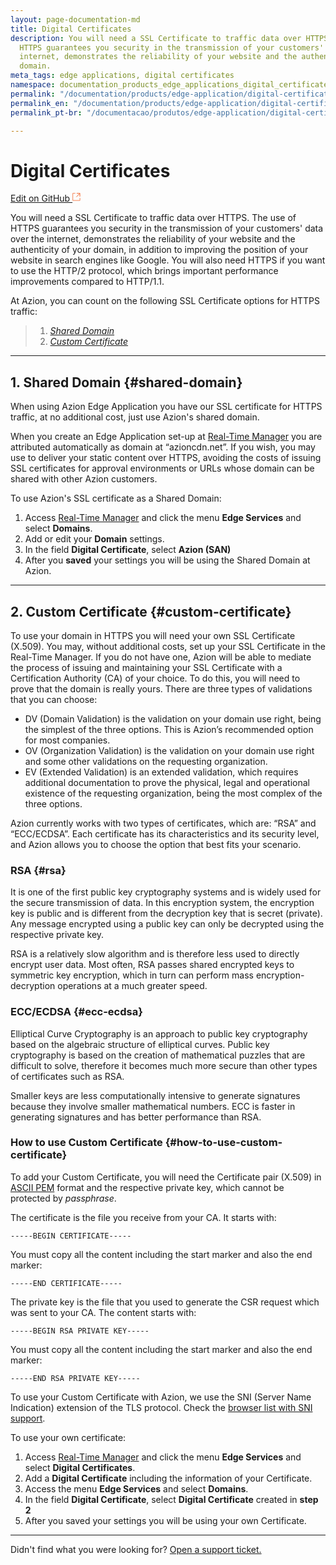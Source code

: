 ```yaml
---
layout: page-documentation-md
title: Digital Certificates
description: You will need a SSL Certificate to traffic data over HTTPS. The use of
  HTTPS guarantees you security in the transmission of your customers' data over the
  internet, demonstrates the reliability of your website and the authenticity of your
  domain.
meta_tags: edge applications, digital certificates
namespace: documentation_products_edge_applications_digital_certificates
permalink: "/documentation/products/edge-application/digital-certificates/"
permalink_en: "/documentation/products/edge-application/digital-certificates/"
permalink_pt-br: "/documentacao/produtos/edge-application/digital-certificates/"

---
```

# Digital **Certificates**

[Edit on GitHub <svg width="14" height="14" xmlns="http://www.w3.org/2000/svg"><g fill="none" stroke="#F3652B"><path d="M4.81.71H.672v11.43H12.1V8.001" stroke-width=".8"/><path d="M6.87.786h5.155V5.94M6.31 6.5L12.026.786"/></g></svg>](https://github.com/aziontech/docs_en/edit/master/edge-application/digital-certificates/2021-01-14-index.md)

You will need a SSL Certificate to traffic data over HTTPS. The use of HTTPS guarantees you security in the transmission of your customers' data over the internet, demonstrates the reliability of your website and the authenticity of your domain, in addition to improving the position of your website in search engines like Google. You will also need HTTPS if you want to use the HTTP/2 protocol, which brings important performance improvements compared to HTTP/1.1.

At Azion, you can count on the following SSL Certificate options for HTTPS traffic:

> 1. _[Shared Domain](#shared-domain)_
> 2. _[Custom Certificate](#custom-certificate)_

---

## 1. Shared Domain {#shared-domain}

When using Azion Edge Application you have our SSL certificate for HTTPS traffic, at no additional cost, just use Azion's shared domain.

When you create an Edge Application set-up at [Real-Time Manager](https://manager.azion.com/) you are attributed automatically as domain at “azioncdn.net”. If you wish, you may use to deliver your static content over HTTPS, avoiding the costs of issuing SSL certificates for approval environments or URLs whose domain can be shared with other Azion customers.

To use Azion's SSL certificate as a Shared Domain:

1.  Access [Real-Time Manager](https://manager.azion.com/) and click the menu **Edge Services** and select **Domains**.
2.  Add or edit your **Domain** settings.
3.  In the field **Digital Certificate**, select **Azion (SAN)**
4.  After you **saved** your settings you will be using the Shared Domain at Azion.

---

## 2. Custom Certificate {#custom-certificate}

To use your domain in HTTPS you will need your own SSL Certificate (X.509). You may, without additional costs, set up your SSL Certificate in the Real-Time Manager. If you do not have one, Azion will be able to mediate the process of issuing and maintaining your SSL Certificate with a Certification Authority (CA) of your choice. To do this, you will need to prove that the domain is really yours. There are three types of validations that you can choose:

- DV (Domain Validation) is the validation on your domain use right, being the simplest of the three options. This is Azion’s recommended option for most companies.
- OV (Organization Validation) is the validation on your domain use right and some other validations on the requesting organization.
- EV (Extended Validation) is an extended validation, which requires additional documentation to prove the physical, legal and operational existence of the requesting organization, being the most complex of the three options.

Azion currently works with two types of certificates, which are: “RSA” and “ECC/ECDSA”. Each certificate has its characteristics and its security level, and Azion allows you to choose the option that best fits your scenario.

### RSA {#rsa}

It is one of the first public key cryptography systems and is widely used for the secure transmission of data. In this encryption system, the encryption key is public and is different from the decryption key that is secret (private). Any message encrypted using a public key can only be decrypted using the respective private key.  

RSA is a relatively slow algorithm and is therefore less used to directly encrypt user data. Most often, RSA passes shared encrypted keys to symmetric key encryption, which in turn can perform mass encryption-decryption operations at a much greater speed.

### ECC/ECDSA  {#ecc-ecdsa}

Elliptical Curve Cryptography is an approach to public key cryptography based on the algebraic structure of elliptical curves. Public key cryptography is based on the creation of mathematical puzzles that are difficult to solve, therefore it becomes much more secure than other types of certificates such as RSA.

Smaller keys are less computationally intensive to generate signatures because they involve smaller mathematical numbers. ECC is faster in generating signatures and has better performance than RSA.

### How to use Custom Certificate {#how-to-use-custom-certificate}

To add your Custom Certificate, you will need the Certificate pair (X.509) in [ASCII PEM](https://www.google.com.br/search?q=Como+converter+um+certificado+PFX+para+PEM&cad=h) format and the respective private key, which cannot be protected by *passphrase*.

The certificate is the file you receive from your CA. It starts with:

~~~
-----BEGIN CERTIFICATE-----
~~~

You must copy all the content including the start marker and also the end marker:

~~~
-----END CERTIFICATE-----
~~~

The private key is the file that you used to generate the CSR request which was sent to your CA. The content starts with:

~~~
-----BEGIN RSA PRIVATE KEY-----
~~~

You must copy all the content including the start marker and also the end marker:

~~~
-----END RSA PRIVATE KEY-----
~~~

To use your Custom Certificate with Azion, we use the SNI (Server Name Indication) extension of the TLS protocol. Check the [browser list with SNI support](https://caniuse.com/#feat=sni).

To use your own certificate:

1.  Access [Real-Time Manager](https://manager.azion.com/)  and click the menu **Edge Services** and select **Digital Certificates**.
2.  Add a **Digital Certificate** including the information of your Certificate.
3.  Access the menu **Edge Services** and select **Domains**.
4.  In the field **Digital Certificate**, select **Digital Certificate** created in **step 2**
5.  After you saved your settings you will be using your own Certificate.

---

Didn't find what you were looking for? [Open a support ticket.](https://tickets.azion.com/)